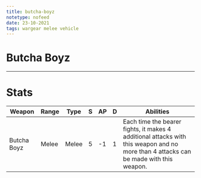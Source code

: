 ```yaml
---
title: butcha-boyz
notetype: nofeed
date: 23-10-2021
tags: wargear melee vehicle
---
```


# Butcha Boyz

---

# Stats

| Weapon      | Range | Type  | S   | AP  | D   | Abilities                                                                                                                            |
| ----------- | ----- | ----- | --- | --- | --- | ------------------------------------------------------------------------------------------------------------------------------------ |
| Butcha Boyz | Melee | Melee | 5   | -1  | 1   | Each time the bearer fights, it makes 4 additional attacks with this weapon and no more than 4 attacks can be made with this weapon. | 